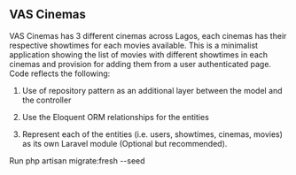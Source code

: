 ## VAS Cinemas
VAS Cinemas has 3 different cinemas across Lagos, each cinemas has their
respective showtimes for each movies available. This is a
minimalist application showing the list of movies with  different
showtimes in each cinemas and provision for adding them from  a user
authenticated page. Code reflects the following:

1. Use of repository pattern as an additional layer between the model 
and the controller

2. Use the Eloquent ORM relationships for the entities

3. Represent each of the entities (i.e. users, showtimes, cinemas, 
movies) as its own Laravel module (Optional but recommended).


Run
php artisan migrate:fresh --seed